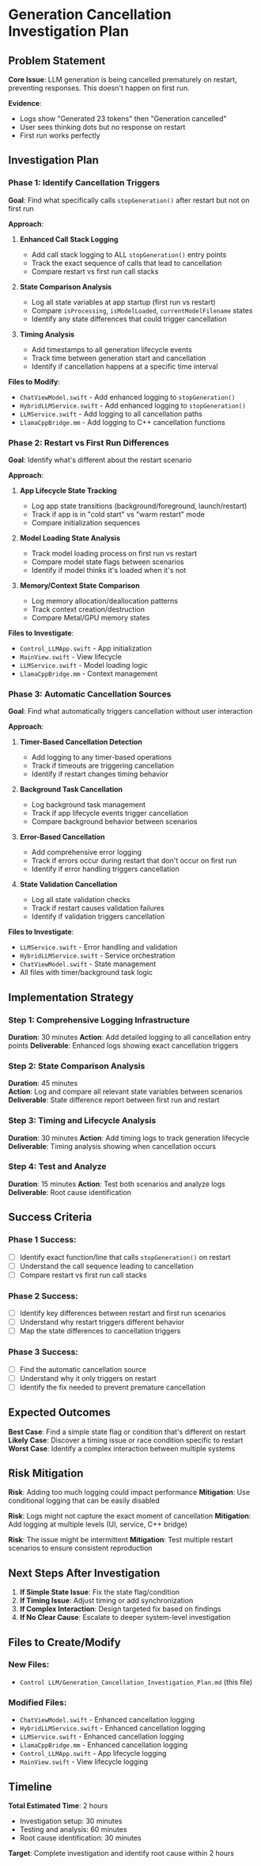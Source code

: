 # Generation Cancellation Investigation Plan

## Problem Statement
**Core Issue**: LLM generation is being cancelled prematurely on restart, preventing responses. This doesn't happen on first run.

**Evidence**: 
- Logs show "Generated 23 tokens" then "Generation cancelled"
- User sees thinking dots but no response on restart
- First run works perfectly

## Investigation Plan

### Phase 1: Identify Cancellation Triggers
**Goal**: Find what specifically calls `stopGeneration()` after restart but not on first run

**Approach**:
1. **Enhanced Call Stack Logging**
   - Add call stack logging to ALL `stopGeneration()` entry points
   - Track the exact sequence of calls that lead to cancellation
   - Compare restart vs first run call stacks

2. **State Comparison Analysis**
   - Log all state variables at app startup (first run vs restart)
   - Compare `isProcessing`, `isModelLoaded`, `currentModelFilename` states
   - Identify any state differences that could trigger cancellation

3. **Timing Analysis**
   - Add timestamps to all generation lifecycle events
   - Track time between generation start and cancellation
   - Identify if cancellation happens at a specific time interval

**Files to Modify**:
- `ChatViewModel.swift` - Add enhanced logging to `stopGeneration()`
- `HybridLLMService.swift` - Add enhanced logging to `stopGeneration()`
- `LLMService.swift` - Add logging to all cancellation paths
- `LlamaCppBridge.mm` - Add logging to C++ cancellation functions

### Phase 2: Restart vs First Run Differences
**Goal**: Identify what's different about the restart scenario

**Approach**:
1. **App Lifecycle State Tracking**
   - Log app state transitions (background/foreground, launch/restart)
   - Track if app is in "cold start" vs "warm restart" mode
   - Compare initialization sequences

2. **Model Loading State Analysis**
   - Track model loading process on first run vs restart
   - Compare model state flags between scenarios
   - Identify if model thinks it's loaded when it's not

3. **Memory/Context State Comparison**
   - Log memory allocation/deallocation patterns
   - Track context creation/destruction
   - Compare Metal/GPU memory states

**Files to Investigate**:
- `Control_LLMApp.swift` - App initialization
- `MainView.swift` - View lifecycle
- `LLMService.swift` - Model loading logic
- `LlamaCppBridge.mm` - Context management

### Phase 3: Automatic Cancellation Sources
**Goal**: Find what automatically triggers cancellation without user interaction

**Approach**:
1. **Timer-Based Cancellation Detection**
   - Add logging to any timer-based operations
   - Track if timeouts are triggering cancellation
   - Identify if restart changes timing behavior

2. **Background Task Cancellation**
   - Log background task management
   - Track if app lifecycle events trigger cancellation
   - Compare background behavior between scenarios

3. **Error-Based Cancellation**
   - Add comprehensive error logging
   - Track if errors occur during restart that don't occur on first run
   - Identify if error handling triggers cancellation

4. **State Validation Cancellation**
   - Log all state validation checks
   - Track if restart causes validation failures
   - Identify if validation triggers cancellation

**Files to Investigate**:
- `LLMService.swift` - Error handling and validation
- `HybridLLMService.swift` - Service orchestration
- `ChatViewModel.swift` - State management
- All files with timer/background task logic

## Implementation Strategy

### Step 1: Comprehensive Logging Infrastructure
**Duration**: 30 minutes
**Action**: Add detailed logging to all cancellation entry points
**Deliverable**: Enhanced logs showing exact cancellation triggers

### Step 2: State Comparison Analysis
**Duration**: 45 minutes  
**Action**: Log and compare all relevant state variables between scenarios
**Deliverable**: State difference report between first run and restart

### Step 3: Timing and Lifecycle Analysis
**Duration**: 30 minutes
**Action**: Add timing logs to track generation lifecycle
**Deliverable**: Timing analysis showing when cancellation occurs

### Step 4: Test and Analyze
**Duration**: 15 minutes
**Action**: Test both scenarios and analyze logs
**Deliverable**: Root cause identification

## Success Criteria

### Phase 1 Success:
- [ ] Identify exact function/line that calls `stopGeneration()` on restart
- [ ] Understand the call sequence leading to cancellation
- [ ] Compare restart vs first run call stacks

### Phase 2 Success:
- [ ] Identify key differences between restart and first run scenarios
- [ ] Understand why restart triggers different behavior
- [ ] Map the state differences to cancellation triggers

### Phase 3 Success:
- [ ] Find the automatic cancellation source
- [ ] Understand why it only triggers on restart
- [ ] Identify the fix needed to prevent premature cancellation

## Expected Outcomes

**Best Case**: Find a simple state flag or condition that's different on restart
**Likely Case**: Discover a timing issue or race condition specific to restart
**Worst Case**: Identify a complex interaction between multiple systems

## Risk Mitigation

**Risk**: Adding too much logging could impact performance
**Mitigation**: Use conditional logging that can be easily disabled

**Risk**: Logs might not capture the exact moment of cancellation
**Mitigation**: Add logging at multiple levels (UI, service, C++ bridge)

**Risk**: The issue might be intermittent
**Mitigation**: Test multiple restart scenarios to ensure consistent reproduction

## Next Steps After Investigation

1. **If Simple State Issue**: Fix the state flag/condition
2. **If Timing Issue**: Adjust timing or add synchronization
3. **If Complex Interaction**: Design targeted fix based on findings
4. **If No Clear Cause**: Escalate to deeper system-level investigation

## Files to Create/Modify

### New Files:
- `Control LLM/Generation_Cancellation_Investigation_Plan.md` (this file)

### Modified Files:
- `ChatViewModel.swift` - Enhanced cancellation logging
- `HybridLLMService.swift` - Enhanced cancellation logging  
- `LLMService.swift` - Enhanced cancellation logging
- `LlamaCppBridge.mm` - Enhanced cancellation logging
- `Control_LLMApp.swift` - App lifecycle logging
- `MainView.swift` - View lifecycle logging

## Timeline

**Total Estimated Time**: 2 hours
- Investigation setup: 30 minutes
- Testing and analysis: 60 minutes  
- Root cause identification: 30 minutes

**Target**: Complete investigation and identify root cause within 2 hours
